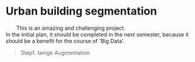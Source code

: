 # Urban building segmentation
&ensp;&ensp;&ensp;&ensp;This is an amazing and challenging project.<br> In the initial plan, it should be completed in the next semester, because it should be a benefit for the course of  'Big Data'.<br>
> Step1. Iamge Augmentation<br>
